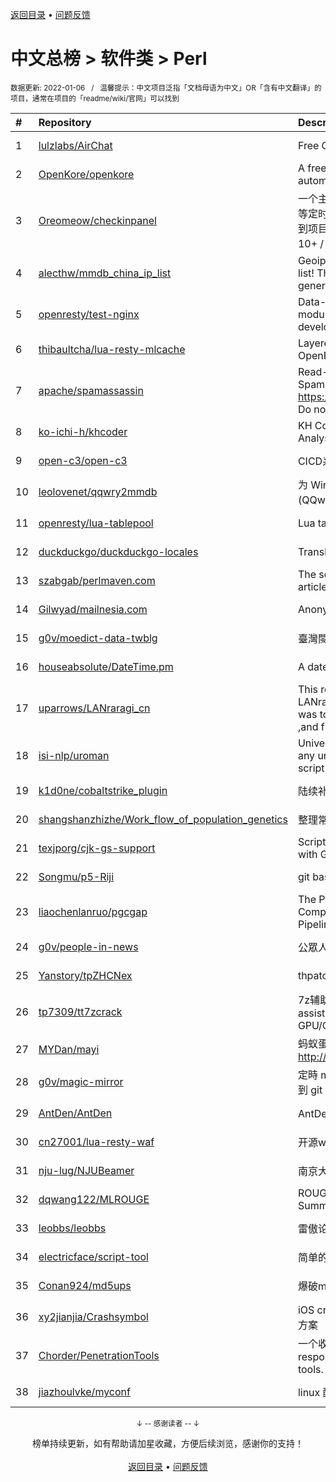 <a href="https://github.com/GrowingGit/GitHub-Chinese-Top-Charts#github中文排行榜">返回目录</a> • <a href="/content/docs/feedback.md">问题反馈</a>

# 中文总榜 > 软件类 > Perl
<sub>数据更新: 2022-01-06&nbsp;&nbsp;&nbsp;/&nbsp;&nbsp;&nbsp;温馨提示：中文项目泛指「文档母语为中文」OR「含有中文翻译」的项目，通常在项目的「readme/wiki/官网」可以找到</sub>

|#|Repository|Description|Stars|Updated|
|:-|:-|:-|:-|:-|
|1|[lulzlabs/AirChat](https://github.com/lulzlabs/AirChat)|Free Communications For Everyone.|1026|2021-12-09|
|2|[OpenKore/openkore](https://github.com/OpenKore/openkore)|A free/open source client and automation tool for Ragnarok Online|1025|2021-12-23|
|3|[Oreomeow/checkinpanel](https://github.com/Oreomeow/checkinpanel)|一个主要运行在 𝐞𝐥𝐞𝐜𝐕𝟐𝐏 或 𝐪𝐢𝐧𝐠𝐥𝐨𝐧𝐠 等定时面板，同时支持系统运行环境的签到项目（环境：𝑷𝒚𝒕𝒉𝒐𝒏 3.8+ / 𝑵𝒐𝒅𝒆.𝒋𝒔 10+ / 𝑩𝒂𝒔𝒉 4+ / 𝑶𝒑𝒆𝒏𝑱𝑫𝑲8 / 𝑷𝒆𝒓𝒍5）|629|2021-12-19|
|4|[alecthw/mmdb_china_ip_list](https://github.com/alecthw/mmdb_china_ip_list)|Geoip MaxMind Database for china ip list! This is also an example of generating  MaxMind Database!|606|2022-01-05|
|5|[openresty/test-nginx](https://github.com/openresty/test-nginx)|Data-driven test scaffold for Nginx C module and OpenResty Lua library development|375|2021-12-21|
|6|[thibaultcha/lua-resty-mlcache](https://github.com/thibaultcha/lua-resty-mlcache)|Layered caching library for OpenResty|311|2021-12-15|
|7|[apache/spamassassin](https://github.com/apache/spamassassin)|Read-only mirror of Apache SpamAssassin. Submit patches to https://bz.apache.org/SpamAssassin/. Do not send pull requests|203|2022-01-05|
|8|[ko-ichi-h/khcoder](https://github.com/ko-ichi-h/khcoder)|KH Coder: for Quantitative Content Analysis or Text Mining|171|2022-01-01|
|9|[open-c3/open-c3](https://github.com/open-c3/open-c3)|CICD系统/发布系统/作业平台|138|2022-01-04|
|10|[leolovenet/qqwry2mmdb](https://github.com/leolovenet/qqwry2mmdb)|为 Wireshark 能使用纯真网络 IP 数据库(QQwry)而提供的格式转换工具|115|2021-11-01|
|11|[openresty/lua-tablepool](https://github.com/openresty/lua-tablepool)|Lua table recycling pools for LuaJIT|97|2021-11-15|
|12|[duckduckgo/duckduckgo-locales](https://github.com/duckduckgo/duckduckgo-locales)|Translation files for duckduckgo.com|77|2021-12-24|
|13|[szabgab/perlmaven.com](https://github.com/szabgab/perlmaven.com)|The source files of the Perl Maven articles|59|2022-01-05|
|14|[Gilwyad/mailnesia.com](https://github.com/Gilwyad/mailnesia.com)|Anonymous Email in Seconds|58|2022-01-05|
|15|[g0v/moedict-data-twblg](https://github.com/g0v/moedict-data-twblg)|臺灣閩南語常用詞辭典 資料檔|49|2021-12-13|
|16|[houseabsolute/DateTime.pm](https://github.com/houseabsolute/DateTime.pm)|A date and time object for Perl|44|2021-12-23|
|17|[uparrows/LANraragi_cn](https://github.com/uparrows/LANraragi_cn)|This repo is a fork of Difegue / LANraragi , those things i've done was to translate this repo into chinese ,and fix chrome browser js problem.|40|2021-11-28|
|18|[isi-nlp/uroman](https://github.com/isi-nlp/uroman)|Universal Romanizer that can convert any unicode script to roman (latin) script|38|2021-12-02|
|19|[k1d0ne/cobaltstrike_plugin](https://github.com/k1d0ne/cobaltstrike_plugin)|陆续补充一些自己写的cobaltstrike插件|37|2021-11-05|
|20|[shangshanzhizhe/Work_flow_of_population_genetics](https://github.com/shangshanzhizhe/Work_flow_of_population_genetics)|整理常用的群体遗传学分析流程和脚本|29|2021-11-01|
|21|[texjporg/cjk-gs-support](https://github.com/texjporg/cjk-gs-support)|Scripts to ease the use of CJK fonts with Ghostscript|27|2021-09-30|
|22|[Songmu/p5-Riji](https://github.com/Songmu/p5-Riji)|git based simple blog tool|21|2022-01-05|
|23|[liaochenlanruo/pgcgap](https://github.com/liaochenlanruo/pgcgap)|The Prokaryotic Genomics and Comparative Genomics Analysis Pipeline|18|2021-12-23|
|24|[g0v/people-in-news](https://github.com/g0v/people-in-news)|公眾人物新聞的追蹤|17|2021-11-01|
|25|[Yanstory/tpZHCNex](https://github.com/Yanstory/tpZHCNex)|thpatch zh-hans extra patches (Beta)|15|2021-12-26|
|26|[tp7309/tt7zcrack](https://github.com/tp7309/tt7zcrack)|7z辅助破解工具 Fast 7zip crack assistant tool which support GPU/CPU, written in Python.|12|2021-10-07|
|27|[MYDan/mayi](https://github.com/MYDan/mayi)|蚂蚁蛋运维助手(安装方式: curl -L http://update.mydan.org bash)|12|2021-10-14|
|28|[g0v/magic-mirror](https://github.com/g0v/magic-mirror)|定時 mirror *.gov.tw 上有時效性的資料到 git repository.|10|2021-08-03|
|29|[AntDen/AntDen](https://github.com/AntDen/AntDen)|AntDen 是一个开源的通用计算框架|9|2021-08-14|
|30|[cn27001/lua-resty-waf](https://github.com/cn27001/lua-resty-waf)|开源waf web 防火墙|9|2021-11-30|
|31|[nju-lug/NJUBeamer](https://github.com/nju-lug/NJUBeamer)|南京大学演示文稿模板|7|2021-11-21|
|32|[dqwang122/MLROUGE](https://github.com/dqwang122/MLROUGE)|ROUGE for multilingual Summarization|6|2021-10-11|
|33|[leobbs/leobbs](https://github.com/leobbs/leobbs)|雷傲论坛, demo地址https://leobbs.org|4|2021-11-29|
|34|[electricface/script-tool](https://github.com/electricface/script-tool)|简单的脚本工具|3|2021-10-22|
|35|[Conan924/md5ups](https://github.com/Conan924/md5ups)|爆破md5(用户名+密码+salt)的脚本|2|2021-11-15|
|36|[xy2jianjia/Crashsymbol](https://github.com/xy2jianjia/Crashsymbol)|iOS crash文件解析 项目符号不显示解决方案|2|2021-11-02|
|37|[Chorder/PenetrationTools](https://github.com/Chorder/PenetrationTools)|一个收集了各种渗透测试工具的仓库。A respository for collecting penetration tools.|2|2021-07-30|
|38|[jiazhoulvke/myconf](https://github.com/jiazhoulvke/myconf)|linux 配置 |2|2021-08-18|

<div align="center">
    <p><sub>↓ -- 感谢读者 -- ↓</sub></p>
    榜单持续更新，如有帮助请加星收藏，方便后续浏览，感谢你的支持！
</div>

<br/>

<div align="center"><a href="https://github.com/GrowingGit/GitHub-Chinese-Top-Charts#github中文排行榜">返回目录</a> • <a href="/content/docs/feedback.md">问题反馈</a></div>
